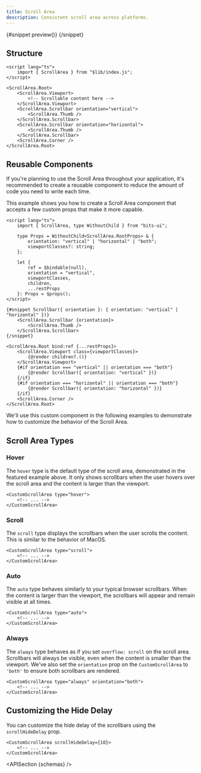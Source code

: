 ```yaml
---
title: Scroll Area
description: Consistent scroll area across platforms.
---
```


<script>
	import { APISection, ComponentPreviewV2, ScrollAreaDemo, ScrollAreaDemoCustom } from '$lib/components'
	export let schemas;
</script>

<ComponentPreviewV2 name="scroll-area-demo" comp="Scroll Area">

{#snippet preview()}
<ScrollAreaDemo />
{/snippet}

</ComponentPreviewV2>

## Structure

```svelte
<script lang="ts">
	import { ScrollArea } from "$lib/index.js";
</script>

<ScrollArea.Root>
	<ScrollArea.Viewport>
		<!-- Scrollable content here -->
	</ScrollArea.Viewport>
	<ScrollArea.Scrollbar orientation="vertical">
		<ScrollArea.Thumb />
	</ScrollArea.Scrollbar>
	<ScrollArea.Scrollbar orientation="horizontal">
		<ScrollArea.Thumb />
	</ScrollArea.Scrollbar>
	<ScrollArea.Corner />
</ScrollArea.Root>
```

## Reusable Components

If you're planning to use the Scroll Area throughout your application, it's recommended to create a reusable component to reduce the amount of code you need to write each time.

This example shows you how to create a Scroll Area component that accepts a few custom props that make it more capable.

```svelte title="CustomScrollArea.svelte"
<script lang="ts">
	import { ScrollArea, type WithoutChild } from "bits-ui";

	type Props = WithoutChild<ScrollArea.RootProps> & {
		orientation: "vertical" | "horizontal" | "both";
		viewportClasses?: string;
	};

	let {
		ref = $bindable(null),
		orientation = "vertical",
		viewportClasses,
		children,
		...restProps
	}: Props = $props();
</script>

{#snippet Scrollbar({ orientation }: { orientation: "vertical" | "horizontal" })}
	<ScrollArea.Scrollbar {orientation}>
		<ScrollArea.Thumb />
	</ScrollArea.Scrollbar>
{/snippet}

<ScrollArea.Root bind:ref {...restProps}>
	<ScrollArea.Viewport class={viewportClasses}>
		{@render children?.()}
	</ScrollArea.Viewport>
	{#if orientation === "vertical" || orientation === "both"}
		{@render Scrollbar({ orientation: "vertical" })}
	{/if}
	{#if orientation === "horizontal" || orientation === "both"}
		{@render Scrollbar({ orientation: "horizontal" })}
	{/if}
	<ScrollArea.Corner />
</ScrollArea.Root>
```

We'll use this custom component in the following examples to demonstrate how to customize the behavior of the Scroll Area.

## Scroll Area Types

### Hover

The `hover` type is the default type of the scroll area, demonstrated in the featured example above. It only shows scrollbars when the user hovers over the scroll area and the content is larger than the viewport.

```svelte {1}
<CustomScrollArea type="hover">
	<!-- ... -->
</CustomScrollArea>
```

<ScrollAreaDemoCustom type="hover" />

### Scroll

The `scroll` type displays the scrollbars when the user scrolls the content. This is similar to the behavior of MacOS.

```svelte {1}
<CustomScrollArea type="scroll">
	<!-- ... -->
</CustomScrollArea>
```

<ScrollAreaDemoCustom type="scroll" />

### Auto

The `auto` type behaves similarly to your typical browser scrollbars. When the content is larger than the viewport, the scrollbars will appear and remain visible at all times.

```svelte {1}
<CustomScrollArea type="auto">
	<!-- ... -->
</CustomScrollArea>
```

<ScrollAreaDemoCustom type="auto" />

### Always

The `always` type behaves as if you set `overflow: scroll` on the scroll area. Scrollbars will always be visible, even when the content is smaller than the viewport. We've also set the `orientation` prop on the `CustomScrollArea` to `'both'` to ensure both scrollbars are rendered.

```svelte {1}
<CustomScrollArea type="always" orientation="both">
	<!-- ... -->
</CustomScrollArea>
```

<ScrollAreaDemoCustom type="always" orientation="both" />

## Customizing the Hide Delay

You can customize the hide delay of the scrollbars using the `scrollHideDelay` prop.

```svelte {1}
<CustomScrollArea scrollHideDelay={10}>
	<!-- ... -->
</CustomScrollArea>
```

<ScrollAreaDemoCustom scrollHideDelay={10} />

<APISection {schemas} />
